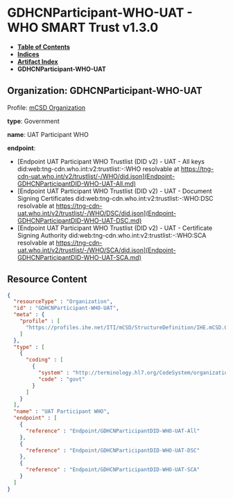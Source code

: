 # GDHCNParticipant-WHO-UAT - WHO SMART Trust v1.3.0

* [**Table of Contents**](toc.md)
* [**Indices**](indices.md)
* [**Artifact Index**](artifacts.md)
* **GDHCNParticipant-WHO-UAT**

## Organization: GDHCNParticipant-WHO-UAT

Profile: [mCSD Organization](https://profiles.ihe.net/ITI/mCSD/4.0.0/StructureDefinition-IHE.mCSD.Organization.html)

**type**: Government

**name**: UAT Participant WHO

**endpoint**: 

* [Endpoint UAT Participant WHO Trustlist (DID v2) - UAT - All keys did:web:tng-cdn.who.int:v2:trustlist:-:WHO resolvable at https://tng-cdn-uat.who.int/v2/trustlist/-/WHO/did.json](Endpoint-GDHCNParticipantDID-WHO-UAT-All.md)
* [Endpoint UAT Participant WHO Trustlist (DID v2) - UAT - Document Signing Certificates did:web:tng-cdn.who.int:v2:trustlist:-:WHO:DSC resolvable at https://tng-cdn-uat.who.int/v2/trustlist/-/WHO/DSC/did.json](Endpoint-GDHCNParticipantDID-WHO-UAT-DSC.md)
* [Endpoint UAT Participant WHO Trustlist (DID v2) - UAT - Certificate Signing Authority did:web:tng-cdn.who.int:v2:trustlist:-:WHO:SCA resolvable at https://tng-cdn-uat.who.int/v2/trustlist/-/WHO/SCA/did.json](Endpoint-GDHCNParticipantDID-WHO-UAT-SCA.md)



## Resource Content

```json
{
  "resourceType" : "Organization",
  "id" : "GDHCNParticipant-WHO-UAT",
  "meta" : {
    "profile" : [
      "https://profiles.ihe.net/ITI/mCSD/StructureDefinition/IHE.mCSD.Organization"
    ]
  },
  "type" : [
    {
      "coding" : [
        {
          "system" : "http://terminology.hl7.org/CodeSystem/organization-type",
          "code" : "govt"
        }
      ]
    }
  ],
  "name" : "UAT Participant WHO",
  "endpoint" : [
    {
      "reference" : "Endpoint/GDHCNParticipantDID-WHO-UAT-All"
    },
    {
      "reference" : "Endpoint/GDHCNParticipantDID-WHO-UAT-DSC"
    },
    {
      "reference" : "Endpoint/GDHCNParticipantDID-WHO-UAT-SCA"
    }
  ]
}

```
